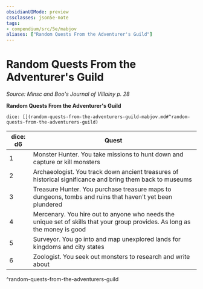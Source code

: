 ```yaml
---
obsidianUIMode: preview
cssclasses: json5e-note
tags:
- compendium/src/5e/mabjov
aliases: ["Random Quests From the Adventurer's Guild"]
---
```

# Random Quests From the Adventurer's Guild
*Source: Minsc and Boo's Journal of Villainy p. 28* 

**Random Quests From the Adventurer's Guild**

`dice: [](random-quests-from-the-adventurers-guild-mabjov.md#^random-quests-from-the-adventurers-guild)`

| dice: d6 | Quest |
|----------|-------|
| 1 | Monster Hunter. You take missions to hunt down and capture or kill monsters |
| 2 | Archaeologist. You track down ancient treasures of historical significance and bring them back to museums |
| 3 | Treasure Hunter. You purchase treasure maps to dungeons, tombs and ruins that haven't yet been plundered |
| 4 | Mercenary. You hire out to anyone who needs the unique set of skills that your group provides. As long as the money is good |
| 5 | Surveyor. You go into and map unexplored lands for kingdoms and city states |
| 6 | Zoologist. You seek out monsters to research and write about |
^random-quests-from-the-adventurers-guild